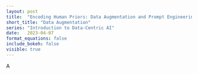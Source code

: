 ```yaml
---
layout: post
title:  "Encoding Human Priors: Data Augmentation and Prompt Engineering"
short_title: "Data Augmentation"
series: "Introduction to Data-Centric AI"
date:   2023-04-07
format_equations: false
include_bokeh: false
visible: true
---
```


A